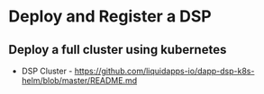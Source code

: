 # Deploy and Register a DSP

## Deploy a full cluster using kubernetes

- DSP Cluster - https://github.com/liquidapps-io/dapp-dsp-k8s-helm/blob/master/README.md
